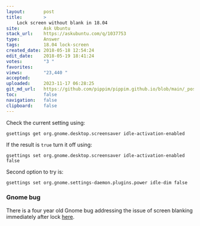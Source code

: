 ```yaml
---
layout:       post
title:        >
    Lock screen without blank in 18.04
site:         Ask Ubuntu
stack_url:    https://askubuntu.com/q/1037753
type:         Answer
tags:         18.04 lock-screen
created_date: 2018-05-18 12:54:24
edit_date:    2018-05-19 18:41:24
votes:        "3 "
favorites:    
views:        "23,440 "
accepted:     
uploaded:     2023-11-17 06:28:25
git_md_url:   https://github.com/pippim/pippim.github.io/blob/main/_posts/2018/2018-05-18-Lock-screen-without-blank-in-18.04.md
toc:          false
navigation:   false
clipboard:    false
---
```


Check the current setting using:

``` 
gsettings get org.gnome.desktop.screensaver idle-activation-enabled
```

If the result is `true` turn it off using:

``` 
gsettings set org.gnome.desktop.screensaver idle-activation-enabled false
```

Second option to try is:

``` 
gsettings set org.gnome.settings-daemon.plugins.power idle-dim false
```

### Gnome bug

There is a four year old Gnome bug addressing the issue of screen blanking immediately after lock [here](https://bugzilla.gnome.org/show_bug.cgi?id=773645).
